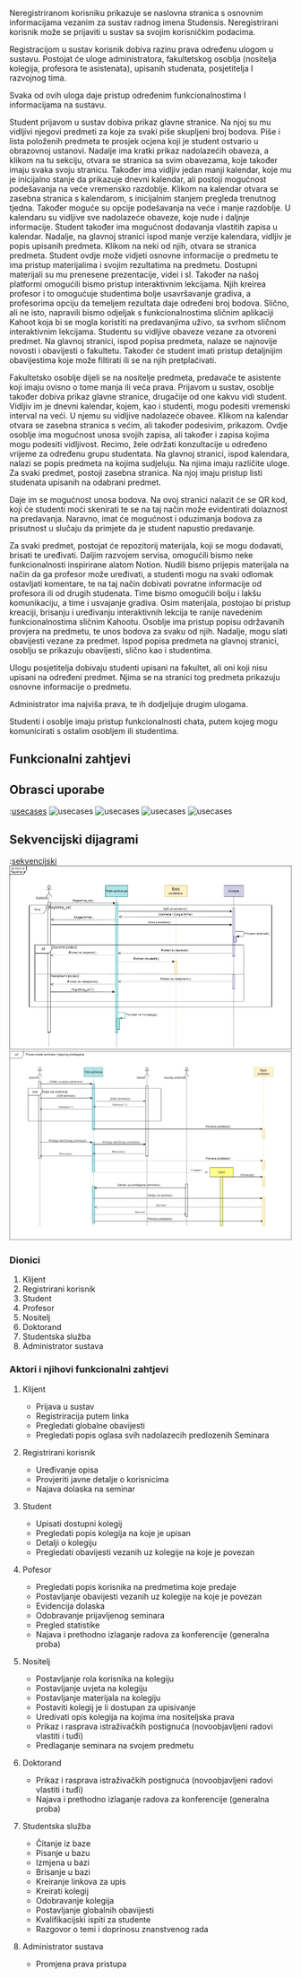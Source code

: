 Neregistriranom korisniku prikazuje se naslovna stranica s osnovnim informacijama vezanim za sustav radnog imena Studensis. Neregistrirani korisnik može se prijaviti u sustav sa svojim korisničkim podacima.

Registracijom u sustav korisnik dobiva razinu prava određenu ulogom u sustavu. Postojat će uloge administratora, fakultetskog osoblja (nositelja kolegija, profesora te asistenata), upisanih studenata, posjetitelja I razvojnog tima.

Svaka od ovih uloga daje pristup određenim funkcionalnostima I informacijama na sustavu.

Student prijavom u sustav dobiva prikaz glavne stranice. Na njoj su mu vidljivi njegovi predmeti za koje za svaki piše skupljeni broj bodova. Piše i lista položenih predmeta te prosjek ocjena koji je student ostvario u obrazovnoj ustanovi. Nadalje ima kratki prikaz nadolazećih obaveza, a klikom na tu sekciju, otvara se stranica sa svim obavezama, koje također imaju svaka svoju stranicu. Također ima vidljiv jedan manji kalendar, koje mu je inicijalno stanje da prikazuje dnevni kalendar, ali postoji mogućnost podešavanja na veće vremensko razdoblje. Klikom na kalendar otvara se zasebna stranica s kalendarom, s inicijalnim stanjem pregleda trenutnog tjedna. Također moguće su opcije podešavanja na veće i manje razdoblje. U kalendaru su vidljive sve nadolazeće obaveze, koje nude i daljnje informacije. Student također ima mogućnost dodavanja vlastitih zapisa u kalendar. Nadalje, na glavnoj stranici ispod manje verzije kalendara, vidljiv je popis upisanih predmeta. Klikom na neki od njih, otvara se stranica predmeta. Student ovdje može vidjeti osnovne informacije o predmetu te ima pristup materijalima i svojim rezultatima na predmetu. Dostupni materijali su mu prenesene prezentacije, videi i sl. Također na našoj platformi omogućili bismo pristup interaktivnim lekcijama. Njih kreirea profesor i to omogućuje studentima bolje usavršavanje gradiva, a profesorima opciju da temeljem rezultata daje određeni broj bodova. Slično, ali ne isto, napravili bismo odjeljak s funkcionalnostima sličnim aplikaciji Kahoot koja bi se mogla koristiti na predavanjima uživo, sa svrhom sličnom interaktivnim lekcijama. Studentu su vidljive obaveze vezane za otvoreni predmet. Na glavnoj stranici, ispod popisa predmeta, nalaze se najnovije novosti i obavijesti o fakultetu. Također će student imati pristup detaljnijim obavijestima koje može filtirati ili se na njih pretplaćivati.

Fakultetsko osoblje dijeli se na nositelje predmeta, predavače te asistente koji imaju ovisno o tome manja ili veća prava. Prijavom u sustav, osoblje također dobiva prikaz glavne stranice, drugačije od one kakvu vidi student. Vidljiv im je dnevni kalendar, kojem, kao i studenti, mogu podesiti vremenski interval na veći. U njemu su vidljive nadolazeće obavee. Klikom na kalendar otvara se zasebna stranica s većim, ali također podesivim, prikazom. Ovdje osoblje ima mogućnost unosa svojih zapisa, ali također i zapisa kojima mogu podesiti vidljivost. Recimo, žele održati konzultacije u određeno vrijeme za određenu grupu studentata. Na glavnoj stranici, ispod kalendara, nalazi se popis predmeta na kojima sudjeluju. Na njima imaju različite uloge. Za svaki predmet, postoji zasebna stranica. Na njoj imaju pristup listi studenata upisanih na odabrani predmet.

Daje im se mogućnost unosa bodova. Na ovoj stranici nalazit će se QR kod, koji će studenti moći skenirati te se na taj način može evidentirati dolaznost na predavanja. Naravno, imat će mogućnost i oduzimanja bodova za prisutnost u slučaju da primjete da je student napustio predavanje.

Za svaki predmet, postojat će repozitorij materijala, koji se mogu dodavati, brisati te uređivati. Daljim razvojem servisa, omogućili bismo neke funkcionalnosti inspirirane alatom Notion. Nudili bismo prijepis materijala na način da ga profesor može uređivati, a studenti mogu na svaki odlomak ostavljati komentare, te na taj način dobivati povratne informacije od profesora ili od drugih studenata. Time bismo omogućili bolju i lakšu komunikaciju, a time i usvajanje gradiva. Osim materijala, postojao bi pristup kreaciji, brisanju i uređivanju interaktivnih lekcija te ranije navedenim funkcionalnostima sličnim Kahootu. Osoblje ima pristup popisu održavanih provjera na predmetu, te unos bodova za svaku od njih. Nadalje, mogu slati obavijesti vezane za predmet. Ispod popisa predmeta na glavnoj stranici, osoblju se prikazuju obavijesti, slično kao i studentima.

Ulogu posjetitelja dobivaju studenti upisani na fakultet, ali oni koji nisu upisani na određeni predmet. Njima se na stranici tog predmeta prikazuju osnovne informacije o predmetu.

Administrator ima najviša prava, te ih dodjeljuje drugim ulogama.

Studenti i osoblje imaju pristup funkcionalnosti chata, putem kojeg mogu komunicirati s ostalim osobljem ili studentima.

## Funkcionalni zahtjevi

## Obrasci uporabe

:[usecases](../../images/usecase.html)
![usecases](./diagrams/UMLUseCase/Kolegiji.svg)
![usecases](./diagrams/UMLUseCase/Korisnici.svg)
![usecases](./diagrams/UMLUseCase/Obavijesti.svg)
![usecases](./diagrams/UMLUseCase/Seminari.svg)

## Sekvencijski dijagrami

:[sekvencijski](../../diagrams/UMLSequence/loginSequence.pu)
![sek2](../../diagrams/UMLSequence/Registracija.png)
![sek3](../../diagrams/UMLSequence/Seminar_i_predlaganje.png)

### Dionici

1. Klijent
2. Registrirani korisnik
3. Student
4. Profesor
5. Nositelj
6. Doktorand
7. Studentska služba
8. Administrator sustava

### Aktori i njihovi funkcionalni zahtjevi

1. Klijent
   - Prijava u sustav
   - Registriracija putem linka
   - Pregledati globalne obavijesti
   - Pregledati popis oglasa svih nadolazecih predlozenih Seminara
2. Registrirani korisnik
   - Uređivanje opisa
   - Provjeriti javne detalje o korisnicima
   - Najava dolaska na seminar
3. Student
   - Upisati dostupni kolegij
   - Pregledati popis kolegija na koje je upisan
   - Detalji o kolegiju
   - Pregledati obavijesti vezanih uz kolegije na koje je povezan
4. Pofesor

   - Pregledati popis korisnika na predmetima koje predaje
   - Postavljanje obavijesti vezanih uz kolegije na koje je povezan
   - Evidencija dolaska
   - Odobravanje prijavljenog seminara
   - Pregled statistike
   - Najava i prethodno izlaganje radova za konferencije (generalna proba)

5. Nositelj

   - Postavljanje rola korisnika na kolegiju
   - Postavljanje uvjeta na kolegiju
   - Postavljanje materijala na kolegiju
   - Postaviti kolegij je li dostupan za upisivanje
   - Uredivati opis kolegija na kojima ima nositeljska prava
   - Prikaz i rasprava istraživačkih postignuća (novoobjavljeni radovi vlastiti i tuđi)
   - Predlaganje seminara na svojem predmetu

6. Doktorand

   - Prikaz i rasprava istraživačkih postignuća (novoobjavljeni radovi vlastiti i tuđi)
   - Najava i prethodno izlaganje radova za konferencije (generalna proba)

7. Studentska služba

   - Čitanje iz baze
   - Pisanje u bazu
   - Izmjena u bazi
   - Brisanje u bazi
   - Kreiranje linkova za upis
   - Kreirati kolegij
   - Odobravanje kolegija
   - Postavljanje globalnih obavijesti
   - Kvalifikacijski ispiti za studente
   - Razgovor o temi i doprinosu znanstvenog rada

8. Administrator sustava
   - Promjena prava pristupa

